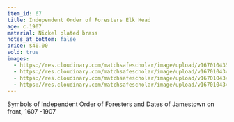 ```yaml
---
item_id: 67
title: Independent Order of Foresters Elk Head
age: c.1907
material: Nickel plated brass
notes_at_bottom: false
price: $40.00
sold: true
images:
  - https://res.cloudinary.com/matchsafescholar/image/upload/v1670104350/Foresters4.jpg
  - https://res.cloudinary.com/matchsafescholar/image/upload/v1670104349/Foresters1.jpg
  - https://res.cloudinary.com/matchsafescholar/image/upload/v1670104348/Foresters2.jpg
  - https://res.cloudinary.com/matchsafescholar/image/upload/v1670104347/Foresters3.jpg
---
```

Symbols of Independent Order of Foresters and Dates of Jamestown on front, 1607 -1907